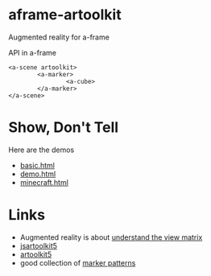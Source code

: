 # aframe-artoolkit
Augmented reality for a-frame

API in a-frame

```
<a-scene artoolkit>
        <a-marker>
                <a-cube>
        </a-marker>
</a-scene>
```

# Show, Don't Tell
Here are the demos
- [basic.html](https://jeromeetienne.github.io/aframe-artoolkit/examples/basic.html) 
- [demo.html](https://jeromeetienne.github.io/aframe-artoolkit/examples/demo.html) 
- [minecraft.html](https://jeromeetienne.github.io/aframe-artoolkit/examples/minecraft.html) 

# Links
- Augmented reality is about [understand the view matrix](http://www.3dgep.com/understanding-the-view-matrix/)
- [jsartoolkit5](https://github.com/artoolkit/jsartoolkit5)
- [artoolkit5](https://github.com/artoolkit/artoolkit5/)
- good collection of [marker patterns](https://github.com/artoolkit/artoolkit5/tree/master/doc/patterns)
